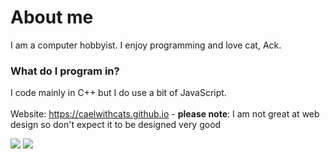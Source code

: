 # About me

I am a computer hobbyist. I enjoy programming and love cat, Ack.

### What do I program in?

I code mainly in C++ but I do use a bit of JavaScript. 
<br>
<br>
Website: https://caelwithcats.github.io - **please note**: I am not great at web design so don't expect it to be designed very good

![](https://github-readme-stats.vercel.app/api/top-langs/?username=caelwithcats)  ![](https://github-readme-stats.vercel.app/api/?username=caelwithcats&custom_title=My%20GitHub%20stats)
